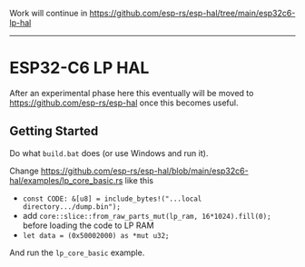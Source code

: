 Work will continue in https://github.com/esp-rs/esp-hal/tree/main/esp32c6-lp-hal

---

# ESP32-C6 LP HAL

After an experimental phase here this eventually will be moved to https://github.com/esp-rs/esp-hal once this becomes useful.

## Getting Started

Do what `build.bat` does (or use Windows and run it).

Change https://github.com/esp-rs/esp-hal/blob/main/esp32c6-hal/examples/lp_core_basic.rs like this
- `const CODE: &[u8] = include_bytes!("...local directory.../dump.bin");`
- add `core::slice::from_raw_parts_mut(lp_ram, 16*1024).fill(0);` before loading the code to LP RAM
- `let data = (0x50002000) as *mut u32;`

And run the `lp_core_basic` example.
